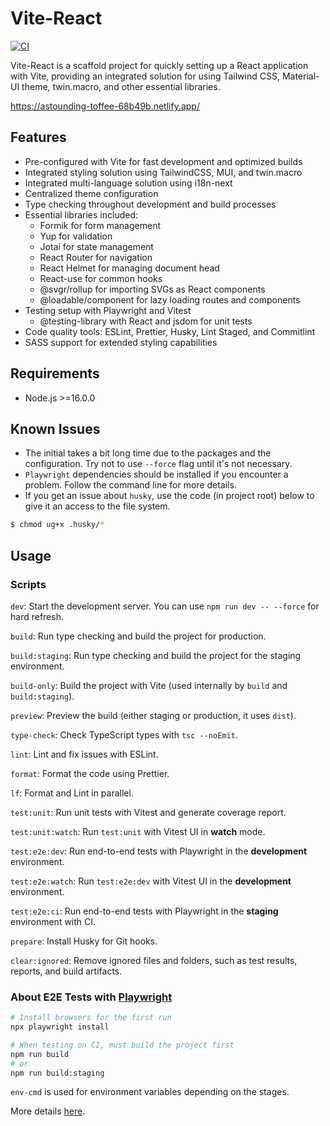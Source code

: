 # Vite-React

[![CI](https://github.com/gokhantaskan/vite-react/actions/workflows/ci.yml/badge.svg)](https://github.com/gokhantaskan/vite-react/actions/workflows/ci.yml)

Vite-React is a scaffold project for quickly setting up a React application with Vite, providing an integrated solution for using Tailwind CSS, Material-UI theme, twin.macro, and other essential libraries.

https://astounding-toffee-68b49b.netlify.app/

## Features

- Pre-configured with Vite for fast development and optimized builds
- Integrated styling solution using TailwindCSS, MUI, and twin.macro
- Integrated multi-language solution using i18n-next
- Centralized theme configuration
- Type checking throughout development and build processes
- Essential libraries included:
  - Formik for form management
  - Yup for validation
  - Jotai for state management
  - React Router for navigation
  - React Helmet for managing document head
  - React-use for common hooks
  - @svgr/rollup for importing SVGs as React components
  - @loadable/component for lazy loading routes and components
- Testing setup with Playwright and Vitest
  - @testing-library with React and jsdom for unit tests
- Code quality tools: ESLint, Prettier, Husky, Lint Staged, and Commitlint
- SASS support for extended styling capabilities

## Requirements

- Node.js >=16.0.0

## Known Issues

- The initial takes a bit long time due to the packages and the configuration. Try not to use `--force` flag until it's not necessary.
- `Playwright` dependencies should be installed if you encounter a problem. Follow the command line for more details.
- If you get an issue about `husky`, use the code (in project root) below to give it an access to the file system.

```sh
$ chmod ug+x .husky/*
```

## Usage

### Scripts

`dev`: Start the development server. You can use `npm run dev -- --force` for hard refresh.

`build`: Run type checking and build the project for production.

`build:staging`: Run type checking and build the project for the staging environment.

`build-only`: Build the project with Vite (used internally by `build` and `build:staging`).

`preview`: Preview the build (either staging or production, it uses `dist`).

`type-check`: Check TypeScript types with `tsc --noEmit`.

`lint`: Lint and fix issues with ESLint.

`format`: Format the code using Prettier.

`lf`: Format and Lint in parallel.

`test:unit`: Run unit tests with Vitest and generate coverage report.

`test:unit:watch`: Run `test:unit` with Vitest UI in **watch** mode.

`test:e2e:dev`: Run end-to-end tests with Playwright in the **development** environment.

`test:e2e:watch`: Run `test:e2e:dev` with Vitest UI in the **development** environment.

`test:e2e:ci`: Run end-to-end tests with Playwright in the **staging** environment with CI.

`prepare`: Install Husky for Git hooks.

`clear:ignored`: Remove ignored files and folders, such as test results, reports, and build artifacts.

### About E2E Tests with [Playwright](https://playwright.dev)

```sh
# Install browsers for the first run
npx playwright install

# When testing on CI, must build the project first
npm run build
# or
npm run build:staging
```

`env-cmd` is used for environment variables depending on the stages.

More details [here](https://www.digitalocean.com/community/tutorials/nodejs-take-command-with-env-cmd#step-2-using-env-cmd).
